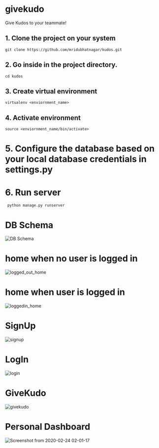 # givekudo
Give Kudos to your teammate! 

## 1. Clone the project on your system
```git clone https://github.com/mridubhatnagar/kudos.git```

## 2. Go inside in the project directory.
```cd kudos```

## 3. Create virtual environment
```virtualenv <enviornment_name>```

## 4. Activate environment
```source <enviornment_name/bin/activate>```

# 5. Configure the database based on your local database credentials in settings.py

# 6. Run server
``` python manage.py runserver```

# DB Schema
![DB Schema](https://user-images.githubusercontent.com/16894718/75120009-f819e900-56ad-11ea-9191-23f7303769a8.png)

# home when no user is logged in 
![logged_out_home](https://user-images.githubusercontent.com/16894718/75120048-416a3880-56ae-11ea-815e-af8f0a139a3e.png)

# home when user is logged in
![loggedin_home](https://user-images.githubusercontent.com/16894718/75120058-6363bb00-56ae-11ea-877a-daae357134d5.png)

# SignUp 
![signup](https://user-images.githubusercontent.com/16894718/75120083-88582e00-56ae-11ea-83fb-a1b10b6d8254.png)

# LogIn
![login](https://user-images.githubusercontent.com/16894718/75120093-a2920c00-56ae-11ea-89d8-f885b28a6a2f.png)

# GiveKudo
![givekudo](https://user-images.githubusercontent.com/16894718/75120110-b9d0f980-56ae-11ea-991d-37a7f65a253a.png)

# Personal Dashboard
![Screenshot from 2020-02-24 02-01-17](https://user-images.githubusercontent.com/16894718/75120119-e08f3000-56ae-11ea-991d-1a8ab59d4cef.png)





